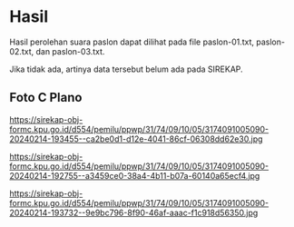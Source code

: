 # Hasil

Hasil perolehan suara paslon dapat dilihat pada file paslon-01.txt, paslon-02.txt, dan paslon-03.txt.

Jika tidak ada, artinya data tersebut belum ada pada SIREKAP.

## Foto C Plano

https://sirekap-obj-formc.kpu.go.id/d554/pemilu/ppwp/31/74/09/10/05/3174091005090-20240214-193455--ca2be0d1-d12e-4041-86cf-06308dd62e30.jpg

https://sirekap-obj-formc.kpu.go.id/d554/pemilu/ppwp/31/74/09/10/05/3174091005090-20240214-192755--a3459ce0-38a4-4b11-b07a-60140a65ecf4.jpg

https://sirekap-obj-formc.kpu.go.id/d554/pemilu/ppwp/31/74/09/10/05/3174091005090-20240214-193732--9e9bc796-8f90-46af-aaac-f1c918d56350.jpg
